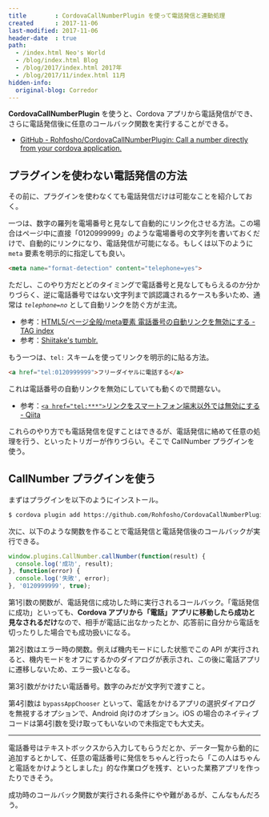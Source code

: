 ```yaml
---
title        : CordovaCallNumberPlugin を使って電話発信と連動処理
created      : 2017-11-06
last-modified: 2017-11-06
header-date  : true
path:
  - /index.html Neo's World
  - /blog/index.html Blog
  - /blog/2017/index.html 2017年
  - /blog/2017/11/index.html 11月
hidden-info:
  original-blog: Corredor
---
```


**CordovaCallNumberPlugin** を使うと、Cordova アプリから電話発信ができ、さらに電話発信後に任意のコールバック関数を実行することができる。

- [GitHub - Rohfosho/CordovaCallNumberPlugin: Call a number directly from your cordova application.](https://github.com/Rohfosho/CordovaCallNumberPlugin)

## プラグインを使わない電話発信の方法

その前に、プラグインを使わなくても電話発信だけは可能なことを紹介しておく。

一つは、数字の羅列を電場番号と見なして自動的にリンク化させる方法。この場合はページ中に直接「0120999999」のような電場番号の文字列を書いておくだけで、自動的にリンクになり、電話発信が可能になる。もしくは以下のように `meta` 要素を明示的に指定しても良い。

```html
<meta name="format-detection" content="telephone=yes">
```

ただし、このやり方だとどのタイミングで電話番号と見なしてもらえるのか分かりづらく、逆に電話番号ではない文字列まで誤認識されるケースも多いため、通常は _`telephone=no`_ として自動リンクを防ぐ方が主流。

- 参考：[HTML5/ページ全般/meta要素 電話番号の自動リンクを無効にする - TAG index](http://www.tagindex.com/html5/page/meta_format_detection.html)
- 参考：[Shiitake's tumblr.](http://tiga.tumblr.com/post/4979368331/format-detection%E3%82%92telephone-yes%E3%81%BE%E3%81%9F%E3%81%AF%E3%81%9D%E3%82%82%E3%81%9D%E3%82%82%E6%8C%87%E5%AE%9A%E3%81%97%E3%81%A6%E3%81%84%E3%81%AA%E3%81%84%E3%81%AE%E3%81%AB%E8%87%AA%E5%8B%95%E3%81%A7%E9%9B%BB)

もう一つは、`tel:` スキームを使ってリンクを明示的に貼る方法。

```html
<a href="tel:0120999999">フリーダイヤルに電話する</a>
```

これは電話番号の自動リンクを無効にしていても動くので問題ない。

- 参考：[`<a href="tel:***">`リンクをスマートフォン端末以外では無効にする - Qiita](https://qiita.com/shouchida/items/a057a869003e4e2eb009)

これらのやり方でも電話発信を促すことはできるが、電話発信に絡めて任意の処理を行う、といったトリガーが作りづらい。そこで CallNumber プラグインを使う。

## CallNumber プラグインを使う

まずはプラグインを以下のようにインストール。

```bash
$ cordova plugin add https://github.com/Rohfosho/CordovaCallNumberPlugin.git
```

次に、以下のような関数を作ることで電話発信と電話発信後のコールバックが実行できる。

```javascript
window.plugins.CallNumber.callNumber(function(result) {
  console.log('成功', result);
}, function(error) {
  console.log('失敗', error);
}, '0120999999', true);
```

第1引数の関数が、電話発信に成功した時に実行されるコールバック。「電話発信に成功」といっても、**Cordova アプリから「電話」アプリに移動したら成功と見なされるだけ**なので、相手が電話に出なかったとか、応答前に自分から電話を切ったりした場合でも成功扱いになる。

第2引数はエラー時の関数。例えば機内モードにした状態でこの API が実行されると、機内モードをオフにするかのダイアログが表示され、この後に電話アプリに遷移しないため、エラー扱いとなる。

第3引数がかけたい電話番号。数字のみだが文字列で渡すこと。

第4引数は `bypassAppChooser` といって、電話をかけるアプリの選択ダイアログを無視するオプションで、Android 向けのオプション。iOS の場合のネイティブコードは第4引数を受け取ってもいないので未指定でも大丈夫。

---

電話番号はテキストボックスから入力してもらうだとか、データ一覧から動的に追加するとかして、任意の電話番号に発信をちゃんと行ったら「この人はちゃんと電話をかけようとしました」的な作業ログを残す、といった業務アプリを作ったりできそう。

成功時のコールバック関数が実行される条件にやや難があるが、こんなもんだろう。
